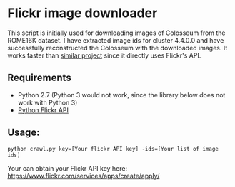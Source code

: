 # Flickr image downloader

This script is initially used for downloading images of Colosseum from the ROME16K dataset. I have extracted image ids for cluster 4.4.0.0 and have successfully reconstructed the Colosseum with the downloaded images. It works faster than [similar project](https://github.com/ceciliavision/flickr_get_img) since it directly uses Flickr's API.

## Requirements
- Python 2.7 (Python 3 would not work, since the library below does not work with Python 3)
- [Python Flickr API](https://github.com/alexis-mignon/python-flickr-api)

## Usage:
`python crawl.py key=[Your flickr API key] -ids=[Your list of image ids]`

Your can obtain your Flickr API key here: https://www.flickr.com/services/apps/create/apply/

